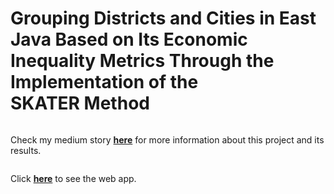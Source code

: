 # Grouping Districts and Cities in East Java Based on Its Economic Inequality Metrics Through the Implementation of the SKATER Method

![]()

Check my medium story [**here**]() for more information about this project and its results.

![]()

Click [**here**]() to see the web app.